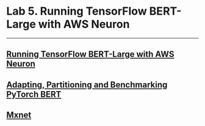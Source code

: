 # Lab 5. Running TensorFlow BERT-Large with AWS Neuron 

<hr>

## [Running TensorFlow BERT-Large with AWS Neuron](https://github.com/aws/aws-neuron-sdk/tree/master/src/examples/tensorflow/bert_demo)

## [Adapting, Partitioning and Benchmarking PyTorch BERT](https://github.com/aws/aws-neuron-sdk/blob/master/src/examples/pytorch/bert_tutorial/bert_large_mrpc_tutorial.md)


## [Mxnet](https://github.com/aws/aws-neuron-sdk/tree/master/src/examples/mxnet)
